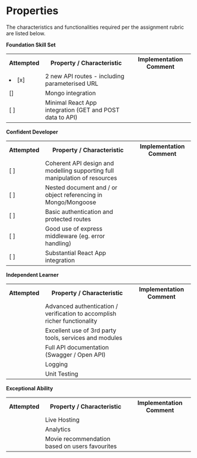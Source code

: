 # Properties

The characteristics and functionalities required per the assignment rubric are listed below.

**Foundation Skill Set**
<table>
    <tr>
        <th>
            Attempted
        </th>
        <th>
            Property / Characteristic
        </th>
        <th>
            Implementation Comment
        </th>
    </tr>
    <tr>
        <td>
            <li>[x] </li>
        </td>
        <td>
            2 new API routes - including parameterised URL
        </td>
        <td>&nbsp</td>
    </tr>
    <tr>
        <td>[]</td>
        <td>Mongo integration</td>
        <td>&nbsp</td>
    </tr>
    <tr>
        <td>[ ]</td>
        <td>Minimal React App integration (GET and POST data to API)</td>
        <td>&nbsp</td>
    </tr>
</table>


**Confident Developer**
<table>
    <tr>
        <th>
            Attempted
        </th>
        <th>
            Property / Characteristic
        </th>
        <th>
            Implementation Comment
        </th>
    </tr>
    <tr>
        <td>
            [ ]
        </td>
        <td>
            Coherent API design and modelling supporting full manipulation of resources
        </td>
        <td>
        </td>
    </tr>
    <tr>
        <td>[ ]</td>
        <td>
            Nested document and / or object referencing in Mongo/Mongoose
        </td>
        <td>
        </td>
    </tr>
    <tr>
        <td>[ ]</td>
        <td>Basic authentication and protected routes</td>
        <td></td>
    </tr>
    <tr>
        <td>[ ]</td>
        <td>Good use of express middleware (eg. error handling)</td>
        <td></td>
    </tr>
    <tr>
        <td>[ ]</td>
        <td>Substantial React App integration</td>
        <td></td>
    </tr>
</table>

**Independent Learner**
<table>
    <tr>
        <th>
            Attempted
        </th>
        <th>
            Property / Characteristic
        </th>
        <th>
            Implementation Comment
        </th>
    </tr>
    <tr>
        <td></td>
        <td>Advanced authentication / verification to accomplish richer functionality</td>
        <td></td>
    </tr>
    <tr>
        <td></td>
        <td>Excellent use of 3rd party tools, services and modules</td>
        <td></td>
    </tr>
    <tr>
        <td></td>
        <td>Full API documentation (Swagger / Open API)</td>
        <td></td>
    </tr>
    <tr>
        <td></td>
        <td>Logging</td>
        <td></td>
    </tr>
    <tr>
        <td></td>
        <td>Unit Testing</td>
        <td></td>
    </tr>
</table>

**Exceptional Ability**
<table>
    <tr>
        <th>
            Attempted
        </th>
        <th>
            Property / Characteristic
        </th>
        <th>
            Implementation Comment
        </th>
    </tr>
    <tr>
        <td></td>
        <td>Live Hosting</td>
        <td></td>
    </tr>
    <tr>
        <td></td>
        <td>Analytics</td>
        <td></td>
    </tr>
    <tr>
        <td></td>
        <td>Movie recommendation based on users favourites</td>
        <td></td>
    </tr>
</table>

